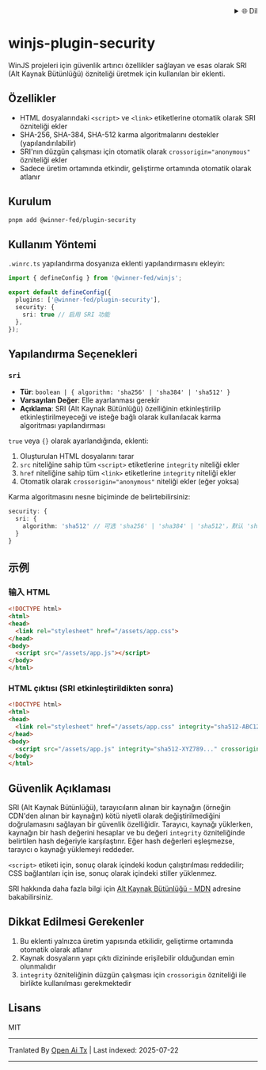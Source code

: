 <div align="right">
  <details>
    <summary >🌐 Dil</summary>
    <div>
      <div align="center">
        <a href="https://openaitx.github.io/view.html?user=winjs-dev&project=winjs-plugin-security&lang=en">English</a>
        | <a href="https://openaitx.github.io/view.html?user=winjs-dev&project=winjs-plugin-security&lang=zh-CN">简体中文</a>
        | <a href="https://openaitx.github.io/view.html?user=winjs-dev&project=winjs-plugin-security&lang=zh-TW">繁體中文</a>
        | <a href="https://openaitx.github.io/view.html?user=winjs-dev&project=winjs-plugin-security&lang=ja">日本語</a>
        | <a href="https://openaitx.github.io/view.html?user=winjs-dev&project=winjs-plugin-security&lang=ko">한국어</a>
        | <a href="https://openaitx.github.io/view.html?user=winjs-dev&project=winjs-plugin-security&lang=hi">हिन्दी</a>
        | <a href="https://openaitx.github.io/view.html?user=winjs-dev&project=winjs-plugin-security&lang=th">ไทย</a>
        | <a href="https://openaitx.github.io/view.html?user=winjs-dev&project=winjs-plugin-security&lang=fr">Français</a>
        | <a href="https://openaitx.github.io/view.html?user=winjs-dev&project=winjs-plugin-security&lang=de">Deutsch</a>
        | <a href="https://openaitx.github.io/view.html?user=winjs-dev&project=winjs-plugin-security&lang=es">Español</a>
        | <a href="https://openaitx.github.io/view.html?user=winjs-dev&project=winjs-plugin-security&lang=it">Italiano</a>
        | <a href="https://openaitx.github.io/view.html?user=winjs-dev&project=winjs-plugin-security&lang=ru">Русский</a>
        | <a href="https://openaitx.github.io/view.html?user=winjs-dev&project=winjs-plugin-security&lang=pt">Português</a>
        | <a href="https://openaitx.github.io/view.html?user=winjs-dev&project=winjs-plugin-security&lang=nl">Nederlands</a>
        | <a href="https://openaitx.github.io/view.html?user=winjs-dev&project=winjs-plugin-security&lang=pl">Polski</a>
        | <a href="https://openaitx.github.io/view.html?user=winjs-dev&project=winjs-plugin-security&lang=ar">العربية</a>
        | <a href="https://openaitx.github.io/view.html?user=winjs-dev&project=winjs-plugin-security&lang=fa">فارسی</a>
        | <a href="https://openaitx.github.io/view.html?user=winjs-dev&project=winjs-plugin-security&lang=tr">Türkçe</a>
        | <a href="https://openaitx.github.io/view.html?user=winjs-dev&project=winjs-plugin-security&lang=vi">Tiếng Việt</a>
        | <a href="https://openaitx.github.io/view.html?user=winjs-dev&project=winjs-plugin-security&lang=id">Bahasa Indonesia</a>
      </div>
    </div>
  </details>
</div>

# winjs-plugin-security

WinJS projeleri için güvenlik artırıcı özellikler sağlayan ve esas olarak SRI (Alt Kaynak Bütünlüğü) özniteliği üretmek için kullanılan bir eklenti.

## Özellikler

- HTML dosyalarındaki `<script>` ve `<link>` etiketlerine otomatik olarak SRI özniteliği ekler
- SHA-256, SHA-384, SHA-512 karma algoritmalarını destekler (yapılandırılabilir)
- SRI'nın düzgün çalışması için otomatik olarak `crossorigin="anonymous"` özniteliği ekler
- Sadece üretim ortamında etkindir, geliştirme ortamında otomatik olarak atlanır

## Kurulum


```bash
pnpm add @winner-fed/plugin-security
```
## Kullanım Yöntemi

`.winrc.ts` yapılandırma dosyanıza eklenti yapılandırmasını ekleyin:


```typescript
import { defineConfig } from '@winner-fed/winjs';

export default defineConfig({
  plugins: ['@winner-fed/plugin-security'],
  security: {
    sri: true // 启用 SRI 功能
  },
});
```
## Yapılandırma Seçenekleri

### `sri`

- **Tür**: `boolean | { algorithm: 'sha256' | 'sha384' | 'sha512' }`
- **Varsayılan Değer**: Elle ayarlanması gerekir
- **Açıklama**: SRI (Alt Kaynak Bütünlüğü) özelliğinin etkinleştirilip etkinleştirilmeyeceği ve isteğe bağlı olarak kullanılacak karma algoritması yapılandırması

`true` veya `{}` olarak ayarlandığında, eklenti:

1. Oluşturulan HTML dosyalarını tarar
2. `src` niteliğine sahip tüm `<script>` etiketlerine `integrity` niteliği ekler
3. `href` niteliğine sahip tüm `<link>` etiketlerine `integrity` niteliği ekler
4. Otomatik olarak `crossorigin="anonymous"` niteliği ekler (eğer yoksa)

Karma algoritmasını nesne biçiminde de belirtebilirsiniz:


```typescript
security: {
  sri: {
    algorithm: 'sha512' // 可选 'sha256' | 'sha384' | 'sha512'，默认 'sha512'
  }
}
```

## 示例

### 输入 HTML

```html
<!DOCTYPE html>
<html>
<head>
  <link rel="stylesheet" href="/assets/app.css">
</head>
<body>
  <script src="/assets/app.js"></script>
</body>
</html>
```
### HTML çıktısı (SRI etkinleştirildikten sonra)


```html
<!DOCTYPE html>
<html>
<head>
  <link rel="stylesheet" href="/assets/app.css" integrity="sha512-ABC123..." crossorigin="anonymous">
</head>
<body>
  <script src="/assets/app.js" integrity="sha512-XYZ789..." crossorigin="anonymous"></script>
</body>
</html>
```
## Güvenlik Açıklaması

SRI (Alt Kaynak Bütünlüğü), tarayıcıların alınan bir kaynağın (örneğin CDN'den alınan bir kaynağın) kötü niyetli olarak değiştirilmediğini doğrulamasını sağlayan bir güvenlik özelliğidir. Tarayıcı, kaynağı yüklerken, kaynağın bir hash değerini hesaplar ve bu değeri `integrity` özniteliğinde belirtilen hash değeriyle karşılaştırır. Eğer hash değerleri eşleşmezse, tarayıcı o kaynağı yüklemeyi reddeder.

`<script>` etiketi için, sonuç olarak içindeki kodun çalıştırılması reddedilir; CSS bağlantıları için ise, sonuç olarak içindeki stiller yüklenmez.

SRI hakkında daha fazla bilgi için [Alt Kaynak Bütünlüğü - MDN](https://developer.mozilla.org/zh-CN/docs/Web/Security/Subresource_Integrity) adresine bakabilirsiniz.

## Dikkat Edilmesi Gerekenler

1. Bu eklenti yalnızca üretim yapısında etkilidir, geliştirme ortamında otomatik olarak atlanır
2. Kaynak dosyaların yapı çıktı dizininde erişilebilir olduğundan emin olunmalıdır
3. `integrity` özniteliğinin düzgün çalışması için `crossorigin` özniteliği ile birlikte kullanılması gerekmektedir

## Lisans

MIT




---

Tranlated By [Open Ai Tx](https://github.com/OpenAiTx/OpenAiTx) | Last indexed: 2025-07-22

---